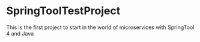 # SpringToolTestProject
This is the first project to start in the world of microservices with SpringTool 4 and Java
